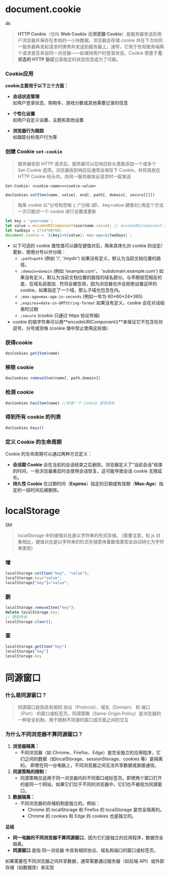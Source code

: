 # document.cookie
4k
> **HTTP Cookie**（也叫 **Web Cookie** 或**浏览器 Cookie**）是服务器发送到用户浏览器并保存在本地的一小块数据。浏览器会存储 cookie 并在下次向同一服务器再发起请求时携带并发送到服务器上。通常，它用于告知服务端两个请求是否来自同一浏览器——如保持用户的登录状态。Cookie 使基于**无状态的 HTTP 协议**记录稳定的状态信息成为了可能。
### Cookie应用
**cookie主要用于以下三个方面：**

* **会话状态管理**  
如用户登录状态、购物车、游戏分数或其他需要记录的信息

* **个性化设置**  
如用户自定义设置、主题和其他设置

* **浏览器行为跟踪**  
如跟踪分析用户行为等

### 创建 Cookie `set-cookie`

> 服务器收到 HTTP 请求后，服务器可以在响应标头里面添加一个或多个 Set-Cookie 选项。浏览器收到响应后通常会保存下 Cookie，并将其放在 HTTP Cookie 标头内，向同一服务器发出请求时一起发送

```
Set-Cookie: <cookie-name>=<cookie-value>
```

```js
docCookies.setItem(name, value[, end[, path[, domain[, secure]]]])
```

> 每条 cookie 以"分号和空格 (; )"分隔 (即， key=value 键值对);用这个方法一次只能对一个 cookie 进行设置或更新

```js
let key = 'yourname';
let value = encodeURIComponent(username.value); // encodeURLComponent:保证它不包含任何逗号、分号或空格
let twoDays = 2*24*60*60;
document.cookie = `${key}=${value}; max-age=${twoDays}`;
```



* 以下可选的 cookie 属性值可以跟在键值对后，用来具体化对 cookie 的设定/更新，使用分号以作分隔：
    - `;path=path` (例如 '/', '/mydir') 如果没有定义，默认为当前文档位置的路径。
    - `;domain=domain` (例如 'example.com'， 'subdomain.example.com') 如果没有定义，默认为当前文档位置的路径的域名部分。与早期规范相反的是，在域名前面加 . 符将会被忽视，因为浏览器也许会拒绝设置这样的 cookie。如果指定了一个域，那么子域也包含在内。
    - `;max-age=max-age-in-seconds` (例如一年为 60\*60\*24\*365)
    - `;expires=date-in-GMTString-format` 如果没有定义，cookie 会在对话结束时过期
    - `;secure` (cookie 只通过 https 协议传输)
* cookie 的值字符串可以用**encodeURIComponent()**来保证它不包含任何逗号、分号或空格 (cookie 值中禁止使用这些值).


### 获得cookie
```js
docCookies.getItem(name)
```

### 移除 cookie
```js
docCookies.removeItem(name[, path,domain])
```

### 检测 cookie
```js
docCookies.hasItem(name) //检查一个 cookie 是否存在
```
### 得到所有 cookie 的列表
```js
docCookies.keys()
```

### 定义 Cookie 的生命周期  
Cookie 的生命周期可以通过两种方式定义：

* **会话期 Cookie** 会在当前的会话结束之后删除。浏览器定义了“当前会话”结束的时间，一些浏览器重启时会使用会话恢复。这可能导致会话 cookie 无限延长。
* **持久性 Cookie** 在过期时间（**Expires**）指定的日期或有效期（**Max-Age**）指定的一段时间后被删除。

# localStorage

5M

>localStorage 中的键值对总是以字符串的形式存储。 (需要注意，和 js 对象相比，键值对总是以字符串的形式存储意味着数值类型会自动转化为字符串类型)

### 增
```js
localStorage.setItem("key", "value");
localStorage.key="value";
localStorage["key"]="value";
```

### 删
```js
localStorage.removeItem("key");
delete localStorage.key;
// 移除所有
localStorage.clear();
```

### 查
```js
localStorage.getItem("key")
localStorage["key"]
localStorage.key
```

# 同源窗口

### 什么是同源窗口？
>同源窗口是指具有相同 协议（Protocol）、域名（Domain） 和 端口（Port） 的窗口或标签页。同源策略（Same-Origin Policy）是浏览器的一种安全机制，用于限制不同源的窗口或页面之间的交互

### 为什么不同浏览器不算同源窗口？
1. **浏览器隔离：**  
    * 不同浏览器（如 Chrome、Firefox、Edge）是完全独立的应用程序，它们之间的数据（如localStorage、sessionStorage、cookies 等）是隔离的。
即使在同一台电脑上，不同浏览器之间无法共享数据或直接通信。
2. **同源策略的限制：**  
    * 同源策略仅适用于同一浏览器内的不同窗口或标签页。即使两个窗口打开的是同一个网站，如果它们位于不同的浏览器中，它们也不被视为同源窗口。
3. **数据隔离：**  
    * 不同浏览器的存储机制是独立的。例如：
        - Chrome 的 localStorage 和 Firefox 的 localStorage 是完全隔离的。
        - Chrome 的 cookies 和 Edge 的 cookies 也是独立的。
        
**总结**
* **同一电脑的不同浏览器不算同源窗口**，因为它们是独立的应用程序，数据完全隔离。
* **同源窗口** 是指 同一浏览器 中具有相同协议、域名和端口的窗口或标签页。

如果需要在不同浏览器之间共享数据，通常需要通过服务器（如后端 API）或外部存储（如数据库）来实现